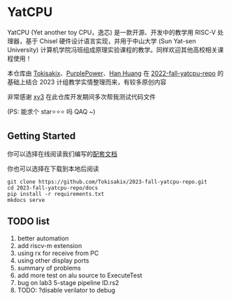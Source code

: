 # YatCPU

YatCPU (Yet another toy CPU，逸芯) 是一款开源、开发中的教学用 RISC-V 处理器，基于 Chisel 硬件设计语言实现，并用于中山大学 (Sun Yat-sen University) 计算机学院冯班组成原理实验课程的教学。同样欢迎其他高校相关课程使用！

本仓库由 [Tokisakix](https://github.com/Tokisakix)、[PurplePower](https://github.com/PurplePower)、[Han Huang](https://github.com/HHTheBest) 在 [2022-fall-yatcpu-repo](https://github.com/hrpccs/2022-fall-yatcpu-repo) 的基础上结合 2023 计组教学实情整理而来，有较多原创内容

非常感谢 [xy3](https://github.com/xy3xy3) 在此仓库开发期间多次帮我测试代码文件

(PS: 能求个 star⭐⭐⭐ 吗 QAQ ~)

## Getting Started

你可以选择在线阅读我们编写的[配套文档](http://www.tokisakix.cn/2023-Fall-YatCPU-Docs/)

你也可以选择在下载到本地后阅读
```
git clone https://github.com/Tokisakix/2023-fall-yatcpu-repo.git
cd 2023-fall-yatcpu-repo/docs
pip install -r requirements.txt
mkdocs serve
```



## TODO list

1. better automation
2. add riscv-m extension
3. using rx for receive from PC
4. using other display ports
5. summary of problems
6. add more test on alu source to ExecuteTest
7. bug on lab3 5-stage pipeline ID.rs2
8. TODO: ?disable verilator to debug